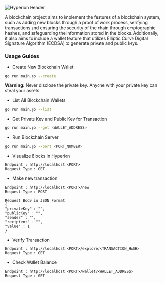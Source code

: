 ![Hyperion Header](https://user-images.githubusercontent.com/73098407/210416970-710f9153-18fe-48fd-9e51-39db3b9801ed.jpg)

A blockchain project aims to implement the features of a blockchain system, such as adding new blocks through a proof of work process, verifying transactions and ensuring the security of the chain through cryptographic hashes, and safeguarding the information stored in the blocks. Additionally, it also aims to include a wallet feature that utilizes Elliptic Curve Digital Signature Algorithm (ECDSA) to generate private and public keys.

### Usage Guides
- Create New Blockchain Wallet
```bash
go run main.go --create
```
**Warning:** Never disclose the private key. Anyone with your private key can steal your assets. 


- List All Blockchain Wallets
```bash
go run main.go --list
```

- Get Private Key and Public Key for Transaction
```bash
go run main.go --get <WALLET_ADDRESS>
``` 

- Run Blockchain Server
```bash
go run main.go --port <PORT_NUMBER>
```
- Visualize Blocks in Hyperion
```text
Endpoint : http://localhost:<PORT>
Request Type : GET
```
- Make new transaction
```text
Endpoint : http://localhost:<PORT>/new
Request Type : POST

Request Body in JSON Format:
{
"privateKey" : "",
"publicKey" : "",
"sender" : "",
"recipient" : "",
"value" : 1
}
```
- Verify Transaction
```text
Endpoint : http://localhost:<PORT>/explore/<TRANSACTION_HASH>
Request Type : GET
```

- Check Wallet Balance
```text
Endpoint : http://localhost:<PORT>/wallet/<WALLET_ADDRESS>
Request Type : GET
```
